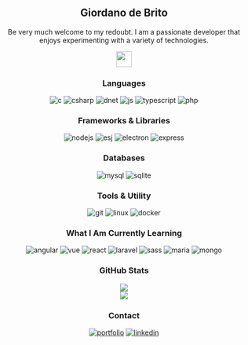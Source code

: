 
<!-- Introduction -->
<div align='center'>
  <h2 align="center">Giordano de Brito</h2>
  <p align="center">Be very much welcome to my redoubt. I am a passionate developer that enjoys experimenting with a variety of technologies.</p>
  <img display='inline-block' width='32' src='https://i.giphy.com/dvkFZr4VBBS6I.webp'>
</div>

<!-- https://github.com/Ileriayo/markdown-badges -->

<!-- Programming languages -->
<h3 align='center'>Languages</h3>
<div align="center">
  <img src="https://img.shields.io/badge/c-%2300599C.svg?style=for-the-badge&logo=c&logoColor=white" alt='c'>
  <img src="https://img.shields.io/badge/c%23-%23239120.svg?style=for-the-badge&logo=csharp&logoColor=white" alt='csharp'>
  <img src="https://img.shields.io/badge/.NET-5C2D91?style=for-the-badge&logo=.net&logoColor=white" alt='dnet'>
  <img src="https://img.shields.io/badge/javascript-%23323330.svg?style=for-the-badge&logo=javascript&logoColor=%23F7DF1E" alt='js'>
  <img src="https://img.shields.io/badge/typescript-%23007ACC.svg?style=for-the-badge&logo=typescript&logoColor=white" alt='typescript'>
  <img src="https://img.shields.io/badge/PHP-777BB4?style=for-the-badge&logo=php&logoColor=white" alt='php'>
</div>

<!-- Frameworks -->
<h3 align='center'>Frameworks & Libraries</h3>
<div align="center">
  <!--<img src="https://img.shields.io/badge/html5-%23E34F26.svg?style=for-the-badge&logo=html5&logoColor=white" alt='html'>
  <img src="https://img.shields.io/badge/css3-%231572B6.svg?style=for-the-badge&logo=css3&logoColor=white" alt='css'>-->
  <img src="https://img.shields.io/badge/node.js-6DA55F?style=for-the-badge&logo=node.js&logoColor=white" alt='nodejs'>
  <img src="https://img.shields.io/badge/ejs-%23B4CA65.svg?style=for-the-badge&logo=ejs&logoColor=black" alt='esj'>
  <img src="https://img.shields.io/badge/Electron-191970?style=for-the-badge&logo=Electron&logoColor=white" alt='electron'>
  <img src="https://img.shields.io/badge/express.js-%23404d59.svg?style=for-the-badge&logo=express&logoColor=%2361DAFB" alt='express'>
</div>

<!-- Databases -->
<h3 align='center'>Databases</h3>
<div align="center">
  <img src="https://img.shields.io/badge/mysql-%2300f.svg?style=for-the-badge&logo=mysql&logoColor=white" alt='mysql'>
  <img src="https://img.shields.io/badge/sqlite-%2307405e.svg?style=for-the-badge&logo=sqlite&logoColor=white" alt='sqlite'>
</div>

<!-- Tools -->
<h3 align='center'>Tools & Utility</h3>
<div align="center">
  <img src="https://img.shields.io/badge/git-%23F05033.svg?style=for-the-badge&logo=git&logoColor=white" alt='git'>
  <img src="https://img.shields.io/badge/Linux-FCC624?style=for-the-badge&logo=linux&logoColor=black" alt='linux'>
  <img src="https://img.shields.io/badge/docker-%230db7ed.svg?style=for-the-badge&logo=docker&logoColor=white" alt='docker'>
</div>

<!-- Currently learning -->
<h3 align='center'>What I Am Currently Learning</h3>
<div align="center">
  <img src="https://img.shields.io/badge/angular-%23DD0031.svg?style=for-the-badge&logo=angular&logoColor=white" alt='angular'>
  <img src="https://img.shields.io/badge/vuejs-%2335495e.svg?style=for-the-badge&logo=vuedotjs&logoColor=%234FC08D" alt='vue'>
  <img src="https://img.shields.io/badge/react-%2320232a.svg?style=for-the-badge&logo=react&logoColor=%2361DAFB" alt='react'>
  <img src="https://img.shields.io/badge/laravel-%23FF2D20.svg?style=for-the-badge&logo=laravel&logoColor=white" alt='laravel'>
  <img src="https://img.shields.io/badge/SASS-hotpink.svg?style=for-the-badge&logo=SASS&logoColor=white" alt='sass'>
  <img src="https://img.shields.io/badge/MariaDB-003545?style=for-the-badge&logo=mariadb&logoColor=white" alt='maria'>
  <img src="https://img.shields.io/badge/MongoDB-%234ea94b.svg?style=for-the-badge&logo=mongodb&logoColor=white" alt='mongo'>
</div>

<!-- Stats -->
<h3 align='center'>GitHub Stats</h3>
<div align="center">
  <div align="center">
    <img src='https://visitor-badge.laobi.icu/badge?page_id=GIOdeBrito.GIOdeBrito&'>
  </div>
  
  <div align="center">
    <img src='https://streak-stats.demolab.com?user=GIOdeBrito&locale=en&mode=daily&theme=dark&hide_border=false&border_radius=5&order=3'>
  </div>
</div>

<!-- Contact -->
<h3 align='center'>Contact</h3>
<div align="center">
  <a style="display: inline-block" href="https://giodebrito.github.io/my-website/">
    <img src="https://img.shields.io/badge/Portfolio-000000?style=for-the-badge&logo=github&logoColor=white" alt='portfolio'>
  </a>

  <a style="display: inline-block" href="https://www.linkedin.com/in/giordano-de-brito-384808299">
    <img src="https://img.shields.io/badge/linkedin-%230077B5.svg?style=for-the-badge&logo=linkedin&logoColor=white" alt='linkedin'>
  </a>
</div>
